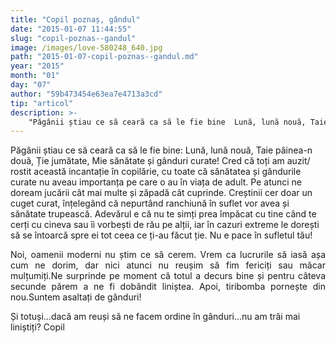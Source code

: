 ```yaml
---
title: "Copil poznaș, gândul"
date: "2015-01-07 11:44:55"
slug: "copil-poznas--gandul"
image: /images/love-580248_640.jpg
path: "2015-01-07-copil-poznas--gandul.md"
year: "2015"
month: "01"
day: "07"
author: "59b473454e63ea7e4713a3cd"
tip: "articol"
description: >-
    "Păgânii știau ce să ceară ca să le fie bine  Lună, lună nouă, Taie pâinea-n două, Ție jumătate, Mie sănătate și gânduri curate! Cred că toți am auzit/ rostit această incantație în copilărie, cu toate "
---
```

<div class="kg-card-markdown"><p>Păgânii știau ce să ceară ca să le fie bine: Lună, lună nouă, Taie pâinea-n două, Ție jumătate, Mie sănătate și gânduri curate! Cred că toți am auzit/ rostit această incantație în copilărie, cu toate că sănătatea și gândurile curate nu aveau importanța pe care o au în viața de adult. Pe atunci ne doream jucării cât mai multe și zăpadă cât cuprinde. Creștinii cer doar un cuget curat, înțelegând că nepurtând ranchiună în suflet vor avea și sănătate trupească. Adevărul e că nu te simți prea împăcat cu tine când te cerți cu cineva sau îi vorbești de rău pe alții, iar în cazuri extreme le dorești să se întoarcă spre ei tot ceea ce ți-au făcut ție. Nu e pace în sufletul tău!</p>
<p align="JUSTIFY">Noi, oamenii moderni nu știm ce să cerem. Vrem ca lucrurile să iasă așa cum ne dorim, dar nici atunci nu reușim să fim fericiți sau măcar mulțumiți.Ne surprinde pe moment că totul a decurs bine și pentru câteva secunde părem a ne fi dobândit liniștea. Apoi, tiribomba pornește din nou.Suntem asaltați de gânduri!<span style="font-family: 'Times New Roman', serif;"><span style="font-size: large;"> </span></span></p>
<p>Și totuși...dacă am reuși să ne facem ordine în gânduri...nu am trăi mai liniștiți? Copil  </p>
<p> </p>
</div>
    